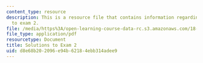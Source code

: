 ```yaml
---
content_type: resource
description: This is a resource file that contains information regarding solutions
  to exam 2.
file: /media/https%3A/open-learning-course-data-rc.s3.amazonaws.com/18-05-introduction-to-probability-and-statistics-spring-2014/d8e68b202096e94b62184ebb314adee9_MIT18_05S14_Exam2_Sol.pdf
file_type: application/pdf
resourcetype: Document
title: Solutions to Exam 2
uid: d8e68b20-2096-e94b-6218-4ebb314adee9
---
```

